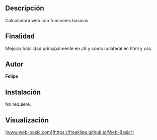 ## Descripción
Calculadora web con funciones basicas.

## Finalidad
Mejorar habilidad principalmente en JS y como colateral en html y css.

## Autor
**Felipe**

## Instalación
No requiere.

## Visualización 
[www.web-basic.com](https://freaklipe.github.io/Web-Basic/)